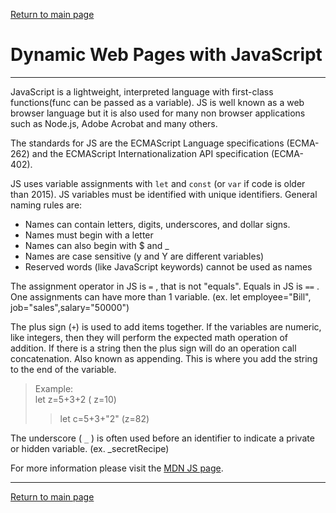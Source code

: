 [Return to main page](https://KrisDunning.github.io/reading-notes/)

# Dynamic Web Pages with JavaScript

*****

JavaScript is a lightweight, interpreted language with first-class functions(func can be passed as a variable). JS is well known as a web browser language but it is also used for many non browser applications such as Node.js, Adobe Acrobat and many others. 

The standards for JS are the ECMAScript Language specifications (ECMA-262) and the ECMAScript Internationalization API specification (ECMA-402). 

JS uses variable assignments with `let` and `const` (or `var` if code is older than 2015). JS variables must be identified with unique identifiers. General naming rules are:

- Names can contain letters, digits, underscores, and dollar signs.
- Names must begin with a letter
- Names can also begin with $ and _ 
- Names are case sensitive (y and Y are different variables)
- Reserved words (like JavaScript keywords) cannot be used as names

The assignment operator in JS is `=` , that is not "equals". Equals in JS is `==` . One assignments can have more than 1 variable.
(ex. let employee="Bill", job="sales",salary="50000")

The  plus sign (`+`) is used to add items together. If the variables are numeric, like integers, then they will perform the expected math operation of addition. If there is a string then the plus sign will do an operation call concatenation. Also known as appending. This is where you add the string to the end of the variable.

> Example: <br/> let z=5+3+2 ( z=10)
>> let c=5+3+"2" (z=82)

The underscore ( `_` ) is often used before an identifier to indicate a private or hidden variable.
(ex. _secretRecipe)

For more information please visit the [MDN JS page](https://developer.mozilla.org/en-US/docs/Web/JavaScript).

*****

[Return to main page](https://KrisDunning.github.io/reading-notes/)
